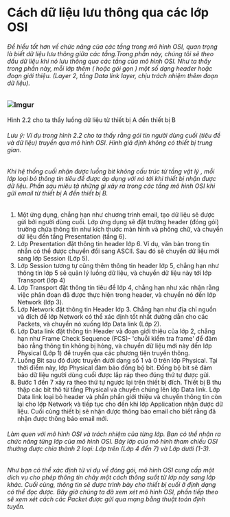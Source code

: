 # Cách dữ liệu lưu thông qua các lớp OSI  
###### Để hiểu tốt hơn về chức năng của các tầng trong mô hình OSI, quan trọng là biết dữ liệu lưu thông giữa các tầng.Trong phần này, chúng tôi sẽ theo dấu dữ liệu khi nó lưu thông qua các tầng của mô hình OSI. Như ta thấy trong phần này, mỗi lớp thêm ( hoặc gói gọn ) một số dạng header hoặc đoạn giới thiệu. (Layer 2, tầng Data link layer, chịu trách nhiệm thêm đoạn dữ liệu).
### ![Imgur](https://i.imgur.com/fbzZHFG.png)
Hình 2.2 cho ta thấy luồng dữ liệu từ thiết bị A đến thiết bị B
###### Lưu ý: Ví dụ trong hình 2.2 cho ta thấy rằng gói tin người dùng cuối (tiêu đề và dữ liệu) truyền qua mô hình OSI. Hình giả định không có thiết bị trung gian.
###### Khi hệ thống cuối nhận được luồng bit không cấu trúc từ tầng vật lý , mỗi lớp loại bỏ thông tin tiêu đề được áp dụng với nó tới khi thiết bị nhận được dữ liệu. Phần sau miêu tả những gì xảy ra trong các tầng mô hình OSI khi gửi email từ thiết bị A đến thiết bị B.
1. Một ứng dụng, chẳng hạn như chương trình email, tạo dữ liệu sẽ được gửi bởi người dùng cuối. Lớp ứng dụng sẽ đặt trường header (đóng gói) trường chứa thông tin như kích thước màn hình và phông chữ, và chuyển dữ liệu đến tầng Presentation (tầng 6).
2. Lớp Presentation đặt thông tin header lớp 6. Ví dụ, văn bản trong tin nhắn có thể được chuyển đổi sang ASCII. Sau đó sẽ chuyển dữ liệu mới sang lớp Session (Lớp 5).
3. Lớp Session tương tự cũng thêm thông tin header lớp 5, chẳng hạn như thông tin lớp 5 sẽ quản lý luồng dữ liệu, và chuyển dữ liệu này tới lớp Transport (lớp 4) 
4. Lớp Transport đặt thông tin tiêu đề lớp 4, chẳng hạn như xác nhận rằng việc phân đoạn đã được thực hiện trong header, và chuyển nó đến lớp Network (lớp 3).
5. Lớp Network đặt thông tin Header lớp 3. Chẳng hạn như địa chỉ nguồn và đích để lớp Network có thể xác định tốt nhất đường dẫn cho các Packets, và chuyển nó xuống lớp Data link (Lớp 2).
6. Lớp Data link đặt thông tin Header và đoạn giới thiệu của lớp 2, chẳng hạn như Frame Check Sequence (FCS)- 'chuỗi kiểm tra frame' để đảm bảo rằng thông tin không bị hỏng, và chuyển dữ liệu mới này đến lớp Physical (Lớp 1) để truyền qua các phương tiện truyền thông.
7. Luồng Bit sau đó được truyền dưới dạng số 1 và 0 trên lớp Physical. Tại thời điểm này, lớp Physical đảm bảo đồng bộ bit. Đồng bộ bit sẽ đảm bảo dữ liệu người dùng cuối được lắp ráp theo đúng thứ tự  được gửi.
8. Bước 1 đến 7 xảy ra theo thứ tự ngược lại trên thiết bị đích. Thiết bị B thu thập các bit thô từ tầng Physical và chuyển chúng lên lớp Data link. Lớp Data link loại bỏ header và phần phần giới thiệu và chuyển thông tin còn lại cho lớp Network và tiếp tục cho đến khi lớp Application nhận được dữ liệu. Cuối cùng thiết bị sẽ nhận được thông báo email cho biết rằng đã nhận được thông báo email mới.
###### Làm quen với mô hình OSI và trách nhiệm của từng lớp. Bạn có thể nhận ra chức năng từng lớp của mô hình OSI. Bảy lớp của mô hình tham chiếu OSI thường được chia thành 2 loại: Lớp trên (Lớp 4 đến 7) và Lớp dưới (1-3).
###### Như bạn có thể xác định từ ví dụ về đóng gói, mô hình OSI cung cấp một dich vụ cho phép thông tin chảy một cách thông suốt từ lớp này sang lớp khác. Cuối cùng, thông tin sẽ được trình bày cho thiết bị cuối ở định dạng có thể đọc được. Bây giờ chúng ta đã xem xét mô hình OSI, phần tiếp theo sẽ xem xét cách các Packet được gửi qua mạng bằng thuật toán định tuyến.

